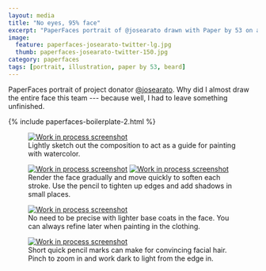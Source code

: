 ```yaml
---
layout: media
title: "No eyes, 95% face"
excerpt: "PaperFaces portrait of @josearato drawn with Paper by 53 on an iPad."
image: 
  feature: paperfaces-josearato-twitter-lg.jpg
  thumb: paperfaces-josearato-twitter-150.jpg
category: paperfaces
tags: [portrait, illustration, paper by 53, beard]
---
```


PaperFaces portrait of project donator [@josearato](http://twitter.com/josearato). Why did I almost draw the entire face this team --- because well, I had to leave something unfinished.

{% include paperfaces-boilerplate-2.html %}

<figure>
	<a href="{{ site.url }}/images/paperfaces-josearato-process-1-lg.jpg"><img src="{{ site.url }}/images/paperfaces-josearato-process-1-600.jpg" alt="Work in process screenshot"></a>
	<figcaption>Lightly sketch out the composition to act as a guide for painting with watercolor.</figcaption>
</figure>
<figure class="half">
	<a href="{{ site.url }}/images/paperfaces-josearato-process-2-lg.jpg"><img src="{{ site.url }}/images/paperfaces-josearato-process-2-600.jpg" alt="Work in process screenshot"></a>
	<a href="{{ site.url }}/images/paperfaces-josearato-process-3-lg.jpg"><img src="{{ site.url }}/images/paperfaces-josearato-process-3-600.jpg" alt="Work in process screenshot"></a>
	<figcaption>Render the face gradually and move quickly to soften each stroke. Use the pencil to tighten up edges and add shadows in small places.</figcaption>
</figure>
<figure>
	<a href="{{ site.url }}/images/paperfaces-josearato-process-4-lg.jpg"><img src="{{ site.url }}/images/paperfaces-josearato-process-4-600.jpg" alt="Work in process screenshot"></a>
	<figcaption>No need to be precise with lighter base coats in the face. You can always refine later when painting in the clothing.</figcaption>
</figure>
<figure>
	<a href="{{ site.url }}/images/paperfaces-josearato-process-5-lg.jpg"><img src="{{ site.url }}/images/paperfaces-josearato-process-5-600.jpg" alt="Work in process screenshot"></a>
	<figcaption>Short quick pencil marks can make for convincing facial hair. Pinch to zoom in and work dark to light from the edge in.</figcaption>
</figure>